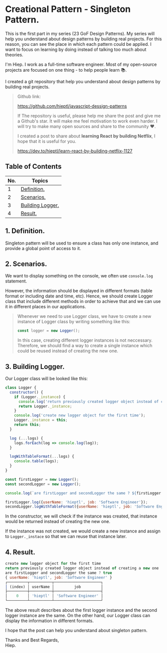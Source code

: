 # Creational Pattern - Singleton Pattern.

This is the first part in my series (23 GoF Design Patterns). My series will help you understand about design patterns by building real projects. For this reason, you can see the place in which each pattern could be applied. I want to focus on learning by doing instead of talking too much about theories. 

I'm Hiep. I work as a full-time software engineer. Most of my open-source projects are focused on one thing - to help people learn 📚.

I created a git repository that help you understand about design patterns by building real projects.

> Github link: 
>
> https://github.com/hieptl/javascript-dessign-patterns
> 
> If The repository is useful, please help me share the post and give me a Github's star. It will make me feel motivation to work even harder. I will try to make many open sources and share to the community :heart:.
>
> I created a post to share about __learning React by building Netflix__, I hope that it is useful for you.
> 
> https://dev.to/hieptl/learn-react-by-building-netflix-1127


## __Table of Contents__
| No. | Topics |
| --- | --------- |
|1  | [Definition.](#definition) |
|2  | [Scenarios.](#scenarios) |
|3  | [Building Logger.](#building-logger) |
|4  | [Result.](#result) |

<a id="definition"></a>
## 1. Definition.

Singleton pattern will be used to  ensure a class has only one instance, and provide a global point of access to it.

<a id="scenarios"></a>
## 2. Scenarios.

We want to display something on the console, we often use ```console.log``` statement.

However, the information should be displayed in different formats (table format or including date and time, etc). Hence, we should create Logger class that include different methods in order to achieve that and we  can use it in different places in our applications.

> Whenever we need to use Logger class, we have to create a new instance of Logger class by writing something like this:
> ```js
> const logger = new Logger();
> ```
>
> In this case, creating different logger instances is not neccessary. Therefore, we should find a way to create a single instance which could be reused instead of creating the new one.

<a id="building-logger"></a>
## 3. Building Logger.

Our Logger class will be looked like this:

```js
class Logger {
  constructor() {
    if (Logger._instance) {
      console.log('return previously created logger object instead of creating a new one');
      return Logger._instance;
    }
    console.log('create new logger object for the first time');
    Logger._instance = this;
    return this;
  }

  log (...logs) {
    logs.forEach(log => console.log(log));
  }

  logWithTableFormat(...logs) {
    console.table(logs);
  }
}

const firstLogger = new Logger();
const secondLogger = new Logger();

console.log(`are firstLogger and secondLogger the same ? ${firstLogger === secondLogger}`);

firstLogger.log({userName: 'hieptl', job: 'Software Engineer'});
secondLogger.logWithTableFormat({userName: 'hieptl', job: 'Software Engineer'});
```

In the constructor, we will check if the instance was created, that instance would be returned instead of creating the new one.

If the instance was not created, we would create a new instance and assign to ```Logger._instace``` so that we can reuse that instance later.

<a id="result"></a>
## 4. Result.

```js
create new logger object for the first time
return previously created logger object instead of creating a new one
are firstLogger and secondLogger the same ? true
{ userName: 'hieptl', job: 'Software Engineer' }
┌─────────┬──────────┬─────────────────────┐
│ (index) │ userName │         job         │
├─────────┼──────────┼─────────────────────┤
│    0    │ 'hieptl' │ 'Software Engineer' │
└─────────┴──────────┴─────────────────────┘
```

The above result describes about the first logger instance and the second logger instance are the same.
On the other hand, our Logger class can display the information in different formats.

I hope that the post can help you understand about singleton pattern. 

Thanks and Best Regards, \
Hiep.



